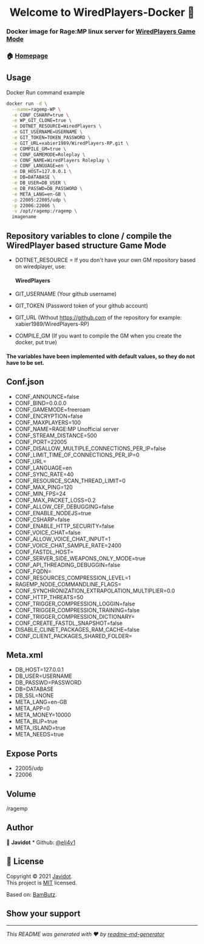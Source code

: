<h1 align="center">Welcome to WiredPlayers-Docker 👋</h1>
<p>
</p>

### Docker image for Rage:MP linux server for [WiredPlayers Game Mode](https://github.com/xabier1989/WiredPlayers-RP)

### 🏠 [Homepage](https://github.com/elj4v1/WiredPlayers-Docker)

## Usage

Docker Run command example
 

```sh
docker run -d \
  --name=ragemp-WP \
  -e CONF_CSHARP=true \
  -e WP_GIT_CLONE=true \
  -e DOTNET_RESOURCE=WiredPlayers \
  -e GIT_USERNAME=USERNAME \
  -e GIT_TOKEN=TOKEN_PASSWORD \
  -e GIT_URL=xabier1989/WiredPlayers-RP.git \
  -e COMPILE_GM=true \
  -e CONF_GAMEMODE=Roleplay \
  -e CONF_NAME=WiredPlayers Roleplay \
  -e CONF_LANGUAGE=en \
  -e DB_HOST=127.0.0.1 \
  -e DB=DATABASE \
  -e DB_USER=DB_USER \
  -e DB_PASSWD=DB_PASSWORD \
  -e META_LANG=en-GB \
  -p 22005:22005/udp \
  -p 22006:22006 \
  -v /opt/ragemp:/ragemp \
  imagename
```

## Repository variables to clone / compile the WiredPlayer based structure Game Mode

- DOTNET_RESOURCE = If you don't have your own GM repository based on wiredplayer, use: <h4>WiredPlayers</h4>

- GIT_USERNAME (Your github username)

- GIT_TOKEN (Password token of your github account)

- GIT_URL (Wthout https://github.com of the repository for example: xabier1989/WiredPlayers-RP)

- COMPILE_GM (If you want to compile the GM when you create the docker, put true)


<h4>The variables have been implemented with default values, so they do not have to be set.</h4>

## Conf.json

- CONF_ANNOUNCE=false
- CONF_BIND=0.0.0.0
- CONF_GAMEMODE=freeroam
- CONF_ENCRYPTION=false
- CONF_MAXPLAYERS=100
- CONF_NAME=RAGE:MP Unofficial server
- CONF_STREAM_DISTANCE=500
- CONF_PORT=22005
- CONF_DISALLOW_MULTIPLE_CONNECTIONS_PER_IP=false
- CONF_LIMIT_TIME_OF_CONNECTIONS_PER_IP=0
- CONF_URL=
- CONF_LANGUAGE=en
- CONF_SYNC_RATE=40
- CONF_RESOURCE_SCAN_THREAD_LIMIT=0
- CONF_MAX_PING=120
- CONF_MIN_FPS=24
- CONF_MAX_PACKET_LOSS=0.2
- CONF_ALLOW_CEF_DEBUGGING=false
- CONF_ENABLE_NODEJS=true
- CONF_CSHARP=false
- CONF_ENABLE_HTTP_SECURITY=false
- CONF_VOICE_CHAT=false
- CONF_ALLOW_VOICE_CHAT_INPUT=1
- CONF_VOICE_CHAT_SAMPLE_RATE=2400
- CONF_FASTDL_HOST=
- CONF_SERVER_SIDE_WEAPONS_ONLY_MODE=true
- CONF_API_THREADING_DEBUGGIN=false
- CONF_FQDN=
- CONF_RESOURCES_COMPRESSION_LEVEL=1
- RAGEMP_NODE_COMMANDLINE_FLAGS=
- CONF_SYNCHRONIZATION_EXTRAPOLATION_MULTIPLIER=0.0
- CONF_HTTP_THREATS=50
- CONF_TRIGGER_COMPRESSION_LOGGIN=false
- CONF_TRIGGER_COMPRESSION_TRAINING=false
- CONF_TRIGGER_COMPRESSION_DICTIONARY=
- CONF_CREATE_FASTDL_SNAPSHOT=false
- DISABLE_CLINET_PACKAGES_RAM_CACHE=false
- CONF_CLIENT_PACKAGES_SHARED_FOLDER=

## Meta.xml

- DB_HOST=127.0.0.1
- DB_USER=USERNAME
- DB_PASSWD=PASSWORD
- DB=DATABASE
- DB_SSL=NONE
- META_LANG=en-GB
- META_APP=0
- META_MONEY=10000
- META_BLIP=true
- META_ISLAND=true
- META_NEEDS=true

## Expose Ports

- 22005/udp
- 22006

## Volume

/ragemp

## Author

👤 **Javidot** * Github: [@elj4v1](https://github.com/elj4v1)

## 📝 License

Copyright © 2021 [Javidot](https://github.com/elj4v1).<br />
This project is [MIT](https://github.com/BamButz/docker-ragemp/blob/master/LICENSE) licensed.

Based on: [BamButz](https://github.com/BamButz/docker-ragemp).<br />

## Show your support
***
_This README was generated with ❤️ by [readme-md-generator](https://github.com/kefranabg/readme-md-generator)_
